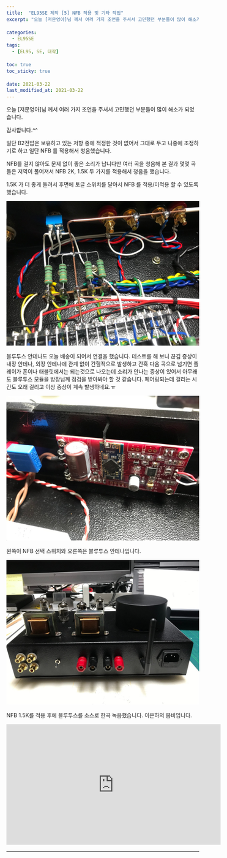 ```yaml
---
title:  "EL95SE 제작 [5] NFB 적용 및 기타 작업"
excerpt: "오늘 [저문엉아]님 께서 여러 가지 조언을 주셔서 고민했던 부분들이 많이 해소가 되었습니다."

categories:
  - EL95SE
tags:
  - [EL95, SE, 대작]

toc: true
toc_sticky: true
 
date: 2021-03-22
last_modified_at: 2021-03-22
---
```

오늘 [저문엉아]님 께서 여러 가지 조언을 주셔서 고민했던 부분들이 많이 해소가 되었습니다.

감사합니다.^^

일단 B2전압은 보유하고 있는 저항 중에 적정한 것이 없어서 그대로 두고 나중에 조정하기로 하고 일단 NFB 를 적용해서 청음했습니다.

NFB를 걸지 않아도 문제 없이 좋은 소리가 납니다만 여러 곡을 청음해 본 결과 몇몇 곡들은 저역이 풀어져서 NFB 2K, 1.5K 두 가지를 적용해서 청음을 했습니다.

1.5K 가 더 좋게 들려서 후면에 토글 스위치를 달아서 NFB 를 적용/미적용 할 수 있도록 했습니다. 

![EL95SE PRJ1 72](/assets/images/EL95SE_PRJ1_72.jpg)

블루투스 안테나도 오늘 배송이 되어서 연결을 했습니다. 테스트를 해 보니 끊김 증상이 내장 안테나, 외장 안테나에 관계 없이 간헐적으로 발생하고 간혹 다음 곡으로 넘기면 플레이가 폰이나 태블릿에서는 되는것으로 나오는데 소리가 안나는 증상이 있어서 아무래도 블루투스 모듈을 방장님께 점검을 받아봐야 할 것 같습니다. 페어링되는데 걸리는 시간도 오래 걸리고 이상 증상이 계속 발생하네요.ㅠ 

![EL95SE PRJ1 73](/assets/images/EL95SE_PRJ1_73.jpg)

왼쪽이 NFB 선택 스위치와 오른쪽은 블루투스 안테나입니다.

![EL95SE PRJ1 74](/assets/images/EL95SE_PRJ1_74.jpg)

NFB 1.5K를 적용 후에 블루투스를 소스로 한곡 녹음했습니다.
이은하의 봄비입니다. 

<iframe width="560" height="315" src="https://www.youtube.com/embed/DQyOwmcKQyM" frameborder="0" allowfullscreen></iframe>

---
